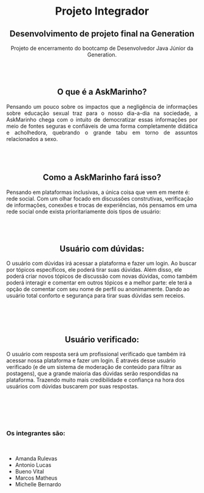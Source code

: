 <h1 align = center> Projeto Integrador </h1>
<h2 align = center>Desenvolvimento de projeto final na Generation</h2>

<p align = center> Projeto de encerramento do bootcamp de Desenvolvedor Java Júnior da Generation.<p>
  
  <br>
  <br>
  
  
 <h2 align = center>O que é a AskMarinho?</h2>

<p align = justify> Pensando um pouco sobre os impactos que a negligência de informações sobre educação sexual traz para o nosso dia-a-dia na sociedade, a AskMarinho chega com o intuito de democratizar essas informações por meio de fontes seguras e confiáveis de uma forma completamente didática e acholhedora, quebrando o grande tabu em torno de assuntos relacionados a sexo.

   <br>
   <br>
   <br>
   <br>
  
<h2 align=center>Como a AskMarinho fará isso?</h2>

Pensando em plataformas inclusivas, a única coisa que vem em mente é: rede social. Com um olhar focado em discussões construtivas, verificação de informações, conexões e trocas de experiências, nós pensamos em uma rede social onde exista prioritariamente dois tipos de usuário:

   <br>
   <br>
   
<h2 align=center>Usuário com dúvidas:</h2>

O usuário com dúvidas irá acessar a plataforma e fazer um login. Ao buscar por tópicos específicos, ele poderá tirar suas dúvidas. Além disso, ele poderá criar novos tópicos de discussão com novas dúvidas, como também poderá interagir e comentar em outros tópicos e a melhor parte: ele terá a opção de comentar com seu nome de perfil ou anonimamente. Dando ao usuário total conforto e segurança para tirar suas dúvidas sem receios.

   <br>
   <br>
   <br>
   
<h2 align=center>Usuário verificado:</h2> 

O usuário com resposta será um profissional verificado que também irá acessar nossa plataforma e fazer um login. É através desse usuário verificado (e de um sistema de moderação de conteúdo para filtrar as postagens), que a grande maioria das dúvidas serão respondidas na plataforma. Trazendo muito mais credibilidade e confiança na hora dos usuários com dúvidas buscarem por suas respostas.
</p>
  
<br>

   <br>
   <br>
   <br>
   
<h3>Os integrantes são: </h3>

<br>
  
  <ul>
    <li>Amanda Rulevas</li>
    <li>Antonio Lucas</li>
    <li>Bueno Vital</li>
    <li>Marcos Matheus</li>
    <li>Michelle Bernardo</li>
  </ul>
